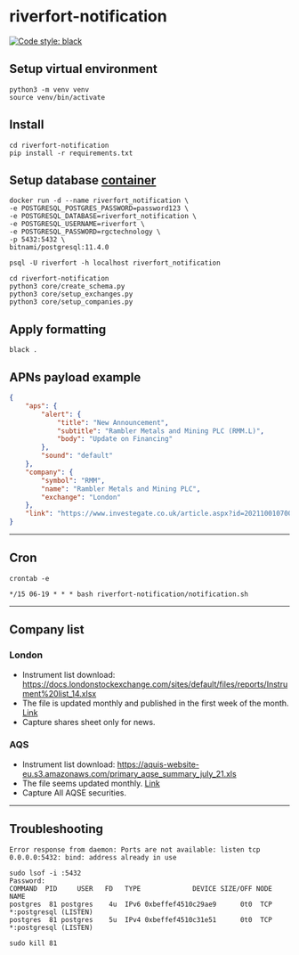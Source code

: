 # riverfort-notification
[![Code style: black](https://img.shields.io/badge/code%20style-black-000000.svg)](https://github.com/psf/black)

## Setup virtual environment
```
python3 -m venv venv
source venv/bin/activate
```

## Install
```
cd riverfort-notification
pip install -r requirements.txt
```

## Setup database [container](https://github.com/bitnami/bitnami-docker-postgresql)
```
docker run -d --name riverfort_notification \
-e POSTGRESQL_POSTGRES_PASSWORD=password123 \
-e POSTGRESQL_DATABASE=riverfort_notification \
-e POSTGRESQL_USERNAME=riverfort \
-e POSTGRESQL_PASSWORD=rgctechnology \
-p 5432:5432 \
bitnami/postgresql:11.4.0
```
```
psql -U riverfort -h localhost riverfort_notification
```
```
cd riverfort-notification
python3 core/create_schema.py
python3 core/setup_exchanges.py
python3 core/setup_companies.py
```

## Apply formatting
```
black .
```

## APNs payload example
```JSON
{
    "aps": {
        "alert": {
            "title": "New Announcement",
            "subtitle": "Rambler Metals and Mining PLC (RMM.L)",
            "body": "Update on Financing"
        },
        "sound": "default"
    },
    "company": {
        "symbol": "RMM",
        "name": "Rambler Metals and Mining PLC",
        "exchange": "London"
    },
    "link": "https://www.investegate.co.uk/article.aspx?id=202110010700076905N"
}
```
---
## Cron
```
crontab -e
```
```
*/15 06-19 * * * bash riverfort-notification/notification.sh
```

---
## Company list
### London
  * Instrument list download: https://docs.londonstockexchange.com/sites/default/files/reports/Instrument%20list_14.xlsx
  * The file is updated monthly and published in the first week of the month. [Link](https://www.londonstockexchange.com/reports?tab=instruments)
  * Capture shares sheet only for news.
### AQS
  * Instrument list download: https://aquis-website-eu.s3.amazonaws.com/primary_aqse_summary_july_21.xls
  * The file seems updated monthly. [Link](https://www.aquis.eu/aquis-stock-exchange/for-investors/market-statistics-data)
  * Capture All AQSE securities.

---
## Troubleshooting
```
Error response from daemon: Ports are not available: listen tcp 0.0.0.0:5432: bind: address already in use
```
```
sudo lsof -i :5432
Password:
COMMAND  PID     USER   FD   TYPE             DEVICE SIZE/OFF NODE NAME
postgres  81 postgres    4u  IPv6 0xbeffef4510c29ae9      0t0  TCP *:postgresql (LISTEN)
postgres  81 postgres    5u  IPv4 0xbeffef4510c31e51      0t0  TCP *:postgresql (LISTEN)
```
```
sudo kill 81
```
